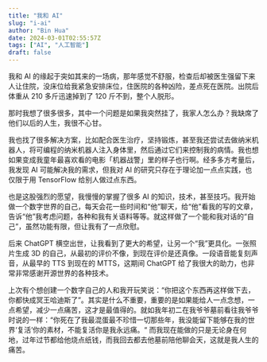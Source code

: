 ```yaml
---
title: "我和 AI"
slug: "i-ai"
author: "Bin Hua"
date: 2024-03-01T02:55:57Z
tags: ["AI", "人工智能"]
draft: false
---
```


我和 AI 的缘起于突如其来的一场病，那年感觉不舒服，检查后却被医生强留下来人让住院，没床位给我紧急安排床位，住医院的各种凶险，差点死在医院。出院后体重从 210 多斤迅速掉到了 120 斤不到，整个人脱形。

那时我想了很多很多，其中一个问题是如果我突然挂了，我家人怎么办？我缺席了他们以后的人生，我很不心甘。

我也找了很多解决方案，比如配合医生治疗，坚持锻炼，甚至我还尝试去做纳米机器人，将可编程的纳米机器人注入身体里，然后通过它们来控制我的病情。我也想如果变成我童年最喜欢看的电影「机器战警」里的样子也行啊。经多多方考量后，我发现 AI 可能解决我的需求，但我对 AI 的研究只存在于理论加一点点实践，也仅限于用 TensorFlow 给别人做过点东西。

也是这股强烈的愿望，我慢慢的掌握了很多 AI 的知识，技术，甚至技巧。我开始做一个数字世界的自己，每天会花一些时间和“他”聊天，给“他”看我的写的文章，告诉“他”我考虑问题，各种和我有关语料等等。就这样做了一个能和我对话的“自己”，虽然功能有限，但让我有了一点欣慰。

后来 ChatGPT 横空出世，让我看到了更大的希望，让另一个“我”更具化。一张照片生成 3D 的自己，从最初的评价不像，到现在评价是还真像。一段语音能复刻声音，从最早的 TTS 到现在的 MTTS，这期间 ChatGPT 给了我很大的助力，也非常非常感谢开源世界的各种技术。

上次有个想创建一个数字自己的人和我开玩笑说：“你把这个东西再这样做下去，你都快成冥王哈迪斯了”。其实是什么不重要，重要的是如果能给人一点念想，一点希望，减少一点痛苦，这才是最值得的。就如我年初二在我爷爷墓前看往我爷爷时说的一样：“你死在了我最混蛋最不珍惜一切那些年，我没能留下能够在我的世界‘复活’你的素材，不能复活你是我永远痛。“ 而我现在能做的只是无论身在何地，过年过节都给他烧点纸钱，而我回去都去他墓前陪他聊会天，这就是我人生的痛苦。